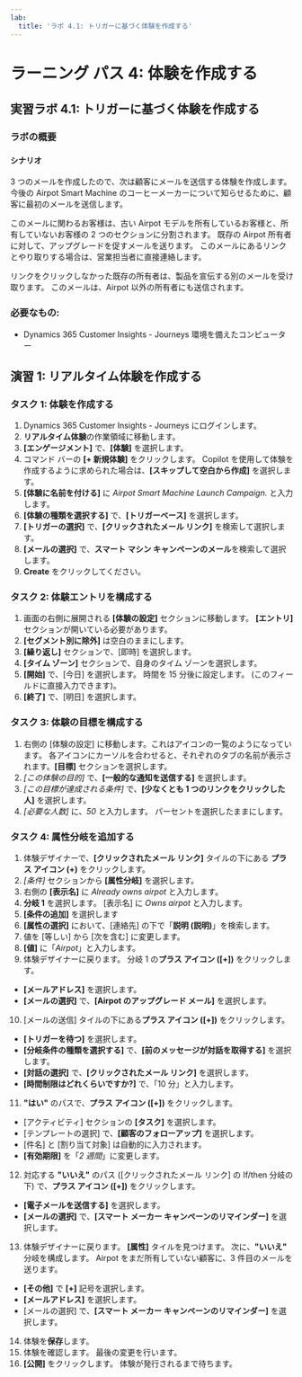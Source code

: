 ```yaml
---
lab:
  title: 'ラボ 4.1: トリガーに基づく体験を作成する'
---
```


# ラーニング パス 4: 体験を作成する

## 実習ラボ 4.1: トリガーに基づく体験を作成する 

### ラボの概要

#### シナリオ
3 つのメールを作成したので、次は顧客にメールを送信する体験を作成します。 今後の Airpot Smart Machine のコーヒーメーカーについて知らせるために、顧客に最初のメールを送信します。

このメールに関わるお客様は、古い Airpot モデルを所有しているお客様と、所有していないお客様の 2 つのセクションに分割されます。 既存の Airpot 所有者に対して、アップグレードを促すメールを送ります。 このメールにあるリンクとやり取りする場合は、営業担当者に直接連絡します。

リンクをクリックしなかった既存の所有者は、製品を宣伝する別のメールを受け取ります。 このメールは、Airpot 以外の所有者にも送信されます。


### 必要なもの:
- Dynamics 365 Customer Insights - Journeys 環境を備えたコンピューター

## 演習 1: リアルタイム体験を作成する

### タスク 1: 体験を作成する
1.  Dynamics 365 Customer Insights - Journeys にログインします。
2.  **リアルタイム体験**の作業領域に移動します。
3.  **[エンゲージメント]** で、**[体験]** を選択します。
4.  コマンド バーの **[+ 新規体験]** をクリックします。 Copilot を使用して体験を作成するように求められた場合は、**[スキップして空白から作成]** を選択します。
5.  **[体験に名前を付ける]** に *Airpot Smart Machine Launch Campaign.* と入力します。
6.  **[体験の種類を選択する]** で、**[トリガーベース]** を選択します。
7.  **[トリガーの選択]** で、**[クリックされたメール リンク]** を検索して選択します。
8.  **[メールの選択]** で、**スマート マシン キャンペーンのメール**を検索して選択します。
9.  **Create** をクリックしてください。

### タスク 2: 体験エントリを構成する
1. 画面の右側に展開される **[体験の設定]** セクションに移動します。 **[エントリ]** セクションが開いている必要があります。
2. **[セグメント別に除外]** は空白のままにします。
3. **[繰り返し]** セクションで、[即時] を選択します。
4. **[タイム ゾーン]** セクションで、自身のタイム ゾーンを選択します。
5. **[開始]** で、[今日] を選択します。 時間を 15 分後に設定します。 (このフィールドに直接入力できます)。
6. **[終了]** で、[明日] を選択します。

### タスク 3: 体験の目標を構成する
1.  右側の [体験の設定] に移動します。これはアイコンの一覧のようになっています。 各アイコンにカーソルを合わせると、それぞれのタブの名前が表示されます。**[目標]** セクションを選択します。
2.  *[この体験の目的]* で、**[一般的な通知を送信する]** を選択します。
3.  *[この目標が達成される条件]* で、**[少なくとも 1 つのリンクをクリックした人]** を選択します。
4.  *[必要な人数]* に、*50* と入力します。 パーセントを選択したままにします。

### タスク 4: 属性分岐を追加する
1. 体験デザイナーで、**[クリックされたメール リンク]** タイルの下にある **プラス アイコン (+)** をクリックします。
2. *[条件]* セクションから **[属性分岐]** を選択します。
3. 右側の **[表示名]** に *Already owns airpot* と入力します。
4. **分岐 1** を選択します。 [表示名] に *Owns airpot* と入力します。
5. **[条件の追加]** を選択します
6. **[属性の選択]** において、[連絡先] の下で「**説明 (説明)**」を検索します。
7. 値を [等しい] から [次を含む] に変更します。
8. **[値]** に「*Airpot*」と入力します。
9. 体験デザイナーに戻ります。 分岐 1 の**プラス アイコン ([+])** をクリックします。
  - **[メールアドレス]** を選択します。
  - **[メールの選択]** で、**[Airpot のアップグレード メール]** を選択します。
10.  [メールの送信] タイルの下にある**プラス アイコン ([+])** をクリックします。
  - **[トリガーを待つ]** を選択します。
  - **[分岐条件の種類を選択する]** で、**[前のメッセージが対話を取得する]** を選択します。
  - **[対話の選択]** で、**[クリックされたメール リンク]** を選択します。
  - **[時間制限はどれくらいですか?]** で、「10 分」と入力します。
11. **"はい"** のパスで、**プラス アイコン ([+])** をクリックします。
  - [アクティビティ] セクションの **[タスク]** を選択します。
  - [テンプレートの選択] で、**[顧客のフォローアップ]** を選択します。
  - [件名] と [割り当て対象] は自動的に入力されます。
  - **[有効期限]** を「*2 週間*」に変更します。
12. 対応する **"いいえ"** のパス ([クリックされたメール リンク] の If/then 分岐の下) で、**プラス アイコン ([+])** をクリックします。
  - **[電子メールを送信する]** を選択します。
  - **[メールの選択]** で、**[スマート メーカー キャンペーンのリマインダー]** を選択します。
13. 体験デザイナーに戻ります。 **[属性]** タイルを見つけます。 次に、**"いいえ"** 分岐を構成します。 Airpot をまだ所有していない顧客に、3 件目のメールを送ります。
  - **[その他]** で **[+]** 記号を選択します。
  - **[メールアドレス]** を選択します。
  - [メールの選択] で、**[スマート メーカー キャンペーンのリマインダー]** を選択します。
14. 体験を**保存**します。
15. 体験を確認します。 最後の変更を行います。
16. **[公開]** をクリックします。 体験が発行されるまで待ちます。
